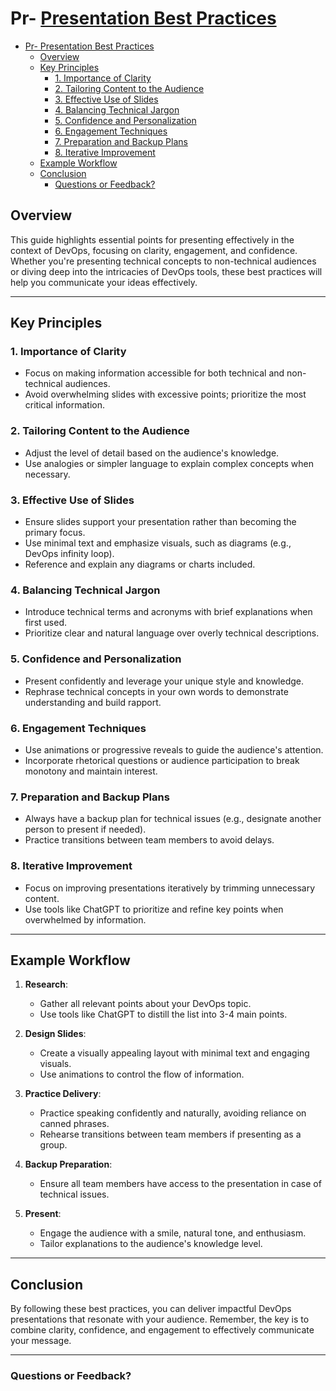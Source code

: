 # Pr- [Presentation Best Practices](#presentation-best-practices)

- [Pr- Presentation Best Practices](#pr--presentation-best-practices)
  - [Overview](#overview)
  - [Key Principles](#key-principles)
    - [1. Importance of Clarity](#1-importance-of-clarity)
    - [2. Tailoring Content to the Audience](#2-tailoring-content-to-the-audience)
    - [3. Effective Use of Slides](#3-effective-use-of-slides)
    - [4. Balancing Technical Jargon](#4-balancing-technical-jargon)
    - [5. Confidence and Personalization](#5-confidence-and-personalization)
    - [6. Engagement Techniques](#6-engagement-techniques)
    - [7. Preparation and Backup Plans](#7-preparation-and-backup-plans)
    - [8. Iterative Improvement](#8-iterative-improvement)
  - [Example Workflow](#example-workflow)
  - [Conclusion](#conclusion)
    - [Questions or Feedback?](#questions-or-feedback)

## Overview

This guide highlights essential points for presenting effectively in the context of DevOps, focusing on clarity, engagement, and confidence. Whether you're presenting technical concepts to non-technical audiences or diving deep into the intricacies of DevOps tools, these best practices will help you communicate your ideas effectively.

---

## Key Principles

### 1. Importance of Clarity

- Focus on making information accessible for both technical and non-technical audiences.
- Avoid overwhelming slides with excessive points; prioritize the most critical information.

### 2. Tailoring Content to the Audience

- Adjust the level of detail based on the audience's knowledge.
- Use analogies or simpler language to explain complex concepts when necessary.

### 3. Effective Use of Slides

- Ensure slides support your presentation rather than becoming the primary focus.
- Use minimal text and emphasize visuals, such as diagrams (e.g., DevOps infinity loop).
- Reference and explain any diagrams or charts included.

### 4. Balancing Technical Jargon

- Introduce technical terms and acronyms with brief explanations when first used.
- Prioritize clear and natural language over overly technical descriptions.

### 5. Confidence and Personalization

- Present confidently and leverage your unique style and knowledge.
- Rephrase technical concepts in your own words to demonstrate understanding and build rapport.

### 6. Engagement Techniques

- Use animations or progressive reveals to guide the audience's attention.
- Incorporate rhetorical questions or audience participation to break monotony and maintain interest.

### 7. Preparation and Backup Plans

- Always have a backup plan for technical issues (e.g., designate another person to present if needed).
- Practice transitions between team members to avoid delays.

### 8. Iterative Improvement

- Focus on improving presentations iteratively by trimming unnecessary content.
- Use tools like ChatGPT to prioritize and refine key points when overwhelmed by information.

---

## Example Workflow

1. **Research**:

   - Gather all relevant points about your DevOps topic.
   - Use tools like ChatGPT to distill the list into 3-4 main points.

2. **Design Slides**:

   - Create a visually appealing layout with minimal text and engaging visuals.
   - Use animations to control the flow of information.

3. **Practice Delivery**:

   - Practice speaking confidently and naturally, avoiding reliance on canned phrases.
   - Rehearse transitions between team members if presenting as a group.

4. **Backup Preparation**:

   - Ensure all team members have access to the presentation in case of technical issues.

5. **Present**:
   - Engage the audience with a smile, natural tone, and enthusiasm.
   - Tailor explanations to the audience's knowledge level.

---

## Conclusion

By following these best practices, you can deliver impactful DevOps presentations that resonate with your audience. Remember, the key is to combine clarity, confidence, and engagement to effectively communicate your message.

---

### Questions or Feedback?
